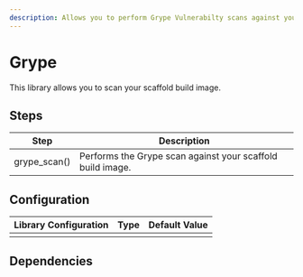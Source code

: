 ```yaml
---
description: Allows you to perform Grype Vulnerabilty scans against your scaffold build image.
---
```


# Grype

This library allows you to scan your scaffold build image.

## Steps

| Step | Description |
|------|-------------|
|   grype_scan()   | Performs the Grype scan against your scaffold build image.             |

## Configuration

| Library Configuration | Type | Default Value |
|-----------------------|------|---------------|
|                       |      |               |

## Dependencies
